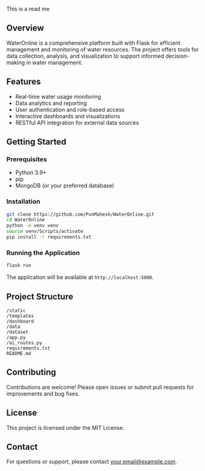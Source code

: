 This is a read me
## Overview
WaterOnline is a comprehensive platform built with Flask for efficient management and monitoring of water resources. The project offers tools for data collection, analysis, and visualization to support informed decision-making in water management.

## Features
- Real-time water usage monitoring
- Data analytics and reporting
- User authentication and role-based access
- Interactive dashboards and visualizations
- RESTful API integration for external data sources

## Getting Started

### Prerequisites
- Python 3.9+
- pip
- MongoDB (or your preferred database)

### Installation
```bash
git clone https://github.com/PunMahesh/WaterOnline.git
cd WaterOnline
python -m venv venv
source venv/Scripts/activate
pip install -r requirements.txt
```

### Running the Application
```bash
flask run
```
The application will be available at `http://localhost:5000`.

## Project Structure
```
/static
/templates
/dashboard
/data
/dataset
/app.py
/ai_routes.py
requirements.txt
README.md
```

## Contributing
Contributions are welcome! Please open issues or submit pull requests for improvements and bug fixes.

## License
This project is licensed under the MIT License.

## Contact
For questions or support, please contact [your.email@example.com](mailto:your.email@example.com).
